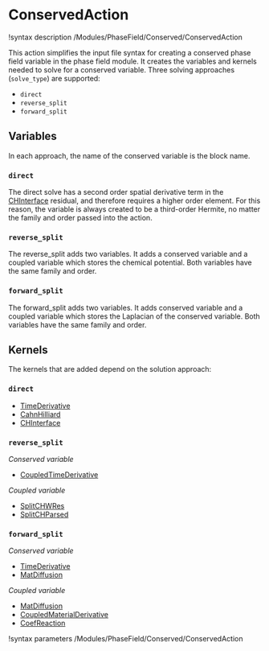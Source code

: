 # ConservedAction

!syntax description /Modules/PhaseField/Conserved/ConservedAction

This action simplifies the input file syntax for creating a conserved phase field variable in the phase field module. It creates the variables and kernels needed to solve for a conserved variable. Three solving approaches (`solve_type`) are supported:
- `direct`
- `reverse_split`
- `forward_split`

## Variables

In each approach, the name of the conserved variable is the block name.

### `direct`

The direct solve has a second order spatial derivative term in the [CHInterface](/CHInterface.md) residual, and therefore requires a higher order element. For this reason, the variable is always created to be a third-order Hermite, no matter the family and order passed into the action.

### `reverse_split`

The reverse_split adds two variables. It adds a conserved variable and a coupled variable which stores the chemical potential. Both variables have the same family and order.

### `forward_split`

The forward_split adds two variables. It adds conserved variable and a coupled variable which stores the Laplacian of the conserved variable. Both variables have the same family and order.

## Kernels

The kernels that are added depend on the solution approach:

### `direct`

- [TimeDerivative](/TimeDerivative.md)
- [CahnHilliard](/CahnHilliard.md)
- [CHInterface](/CHInterface.md)

### `reverse_split`

*Conserved variable*
- [CoupledTimeDerivative](/CoupledTimeDerivative.md)

*Coupled variable*
- [SplitCHWRes](/SplitCHWRes)
- [SplitCHParsed](/SplitCHParsed)

### `forward_split`

*Conserved variable*
- [TimeDerivative](/TimeDerivative.md)
- [MatDiffusion](/MatDiffusion.md)

*Coupled variable*
- [MatDiffusion](/MatDiffusion.md)
- [CoupledMaterialDerivative](/CoupledMaterialDerivative.md)
- [CoefReaction](/CoefReaction.md)

!syntax parameters /Modules/PhaseField/Conserved/ConservedAction
